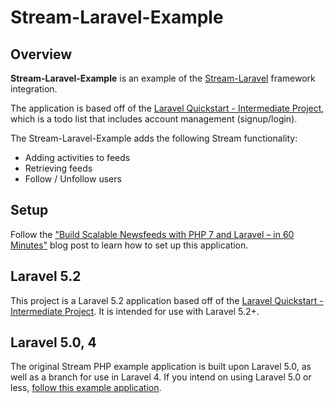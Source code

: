 # Stream-Laravel-Example

## Overview
**Stream-Laravel-Example** is an example of the [Stream-Laravel](https://github.com/GetStream/stream-laravel) framework integration.

The application is based off of the [Laravel Quickstart - Intermediate Project](https://github.com/laravel/quickstart-intermediate), which is a todo list that includes account management (signup/login).

The Stream-Laravel-Example adds the following Stream functionality:

- Adding activities to feeds
- Retrieving feeds
- Follow / Unfollow users

## Setup
Follow the ["Build Scalable Newsfeeds with PHP 7 and Laravel – in 60 Minutes"](http://blog.getstream.io/build-scalable-newsfeeds-with-php-7-and-laravel-in-60-minutes/) blog post to learn how to set up this application.


## Laravel 5.2
This project is a Laravel 5.2 application based off of the [Laravel Quickstart - Intermediate Project](https://github.com/laravel/quickstart-intermediate). It is intended for use with Laravel 5.2+.

## Laravel 5.0, 4
The original Stream PHP example application is built upon Laravel 5.0, as well as a branch for use in Laravel 4. If you intend on using Laravel 5.0 or less, [follow this example application](https://github.com/GetStream/Stream-Example-PHP/).
